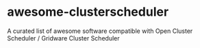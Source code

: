 # awesome-clusterscheduler
A curated list of awesome software compatible with Open Cluster Scheduler / Gridware Cluster Scheduler
